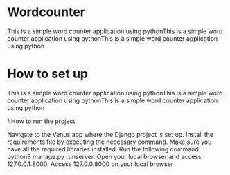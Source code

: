 # Wordcounter
This is a simple word counter application using pythonThis is a simple word counter application using pythonThis is a simple word counter application using python

# How to set up
This is a simple word counter application using pythonThis is a simple word counter application using pythonThis is a simple word counter application using python

#How to run the project

Navigate to the Venus app where the Django project is set up.
 Install the requirements file by executing the necessary command.
Make sure you have all the required libraries installed.
Run the following command: python3 manage.py runserver.
Open your local browser and access 127.0.0.1:8000.
Access 127.0.0.8000 on your local browser

          

